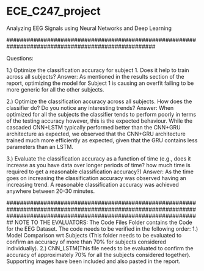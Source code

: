 # ECE_C247_project
Analyzing EEG Signals using Neural Networks and Deep Learning

####################################################################################################

Questions:

1.) Optimize the classification accuracy for subject 1. Does it help to train across all subjects? Answer: As mentioned in the results section of the report, optimizing the model for Subject 1 is causing an overfit failing to be more generic for all the other subjects.

2.) Optimize the classification accuracy across all subjects. How does the classifier do? Do you notice any interesting trends? Answer: When optimized for all the subjects the classifier tends to perform poorly in terms of the testing accuracy however, this is the expected behaviour. While the cascaded CNN+LSTM typically performed better than the CNN+GRU architecture as expected, we observed that the CNN+GRU architecture trained much more efficiently as expected, given that the GRU contains less parameters than an LSTM.

3.) Evaluate the classification accuracy as a function of time (e.g., does it increase as you have data over longer periods of time? how much time is required to get a reasonable classification accuracy?) Answer: As the time goes on increasing the classification accuracy was observed having an increasing trend. A reasonable classification accuracy was achieved anywhere between 20-30 minutes.

########################################################################################################################################################################## NOTE TO THE EVALUATORS: The Code Files Folder contains the Code for the EEG Dataset. The code needs to be verified in the following order: 1.) Model Comparison wrt Subjects (This folder needs to be evaluated to confirm an accuracy of more than 70% for subjects considered individually). 2.) CNN_LSTM(This file needs to be evaluated to confirm the accuracy of approximately 70% for all the subjects considered together). Supporting images have been included and also pasted in the report.
